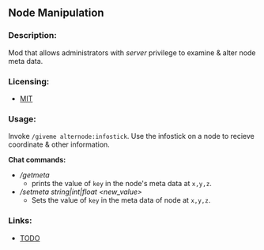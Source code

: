 ## Node Manipulation

### Description:

Mod that allows administrators with *server* privilege to examine & alter node meta data.

### Licensing:

- [MIT](LICENSE.txt)

### Usage:

Invoke `/giveme alternode:infostick`. Use the infostick on a node to recieve coordinate & other information.

**Chat commands:**

- */getmeta <x> <y> <z> <key>*
  - prints the value of `key` in the node's meta data at `x,y,z`.
- */setmeta <x> <y> <z> string|int|float <key> <new_value>*
  - Sets the value of `key` in the meta data of node at `x,y,z`.

### Links:

- [TODO](TODO.txt)
